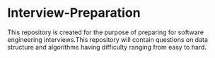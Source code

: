 # Interview-Preparation
This repository is created for the purpose of preparing for software engineering interviews.This repository will contain questions on data structure and algorithms having difficulty ranging from easy to hard.
